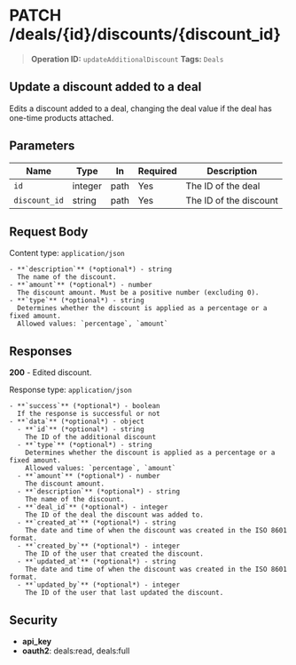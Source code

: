 # PATCH /deals/{id}/discounts/{discount_id}

> **Operation ID:** `updateAdditionalDiscount`
> **Tags:** `Deals`

## Update a discount added to a deal

Edits a discount added to a deal, changing the deal value if the deal has one-time products attached.

## Parameters

| Name | Type | In | Required | Description |
|------|------|-------|----------|-------------|
| `id` | integer | path | Yes | The ID of the deal |
| `discount_id` | string | path | Yes | The ID of the discount |

## Request Body

Content type: `application/json`

```
- **`description`** (*optional*) - string
  The name of the discount.
- **`amount`** (*optional*) - number
  The discount amount. Must be a positive number (excluding 0).
- **`type`** (*optional*) - string
  Determines whether the discount is applied as a percentage or a fixed amount.
  Allowed values: `percentage`, `amount`
```

## Responses

**200** - Edited discount.

Response type: `application/json`

```
- **`success`** (*optional*) - boolean
  If the response is successful or not
- **`data`** (*optional*) - object
  - **`id`** (*optional*) - string
    The ID of the additional discount
  - **`type`** (*optional*) - string
    Determines whether the discount is applied as a percentage or a fixed amount.
    Allowed values: `percentage`, `amount`
  - **`amount`** (*optional*) - number
    The discount amount.
  - **`description`** (*optional*) - string
    The name of the discount.
  - **`deal_id`** (*optional*) - integer
    The ID of the deal the discount was added to.
  - **`created_at`** (*optional*) - string
    The date and time of when the discount was created in the ISO 8601 format.
  - **`created_by`** (*optional*) - integer
    The ID of the user that created the discount.
  - **`updated_at`** (*optional*) - string
    The date and time of when the discount was created in the ISO 8601 format.
  - **`updated_by`** (*optional*) - integer
    The ID of the user that last updated the discount.
```


## Security

- **api_key**
- **oauth2**: deals:read, deals:full